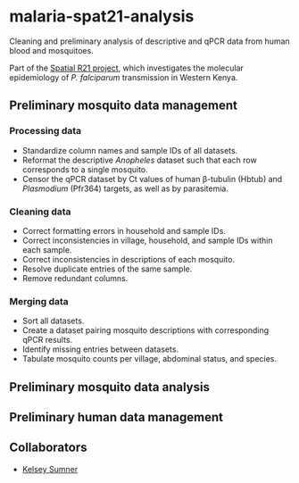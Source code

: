 # malaria-spat21-analysis
Cleaning and preliminary analysis of descriptive and qPCR data from human blood and mosquitoes.

Part of the [Spatial R21 project](https://sites.duke.edu/taylorlab/projects/#MolEpi), which investigates the molecular epidemiology of *P. falciparum* transmission in Western Kenya.

## Preliminary mosquito data management

### Processing data
- Standardize column names and sample IDs of all datasets.
- Reformat the descriptive *Anopheles* dataset such that each row corresponds to a single mosquito.
- Censor the qPCR dataset by Ct values of human β-tubulin (Hbtub) and *Plasmodium* (Pfr364) targets, as well as by parasitemia.

### Cleaning data
- Correct formatting errors in household and sample IDs.
- Correct inconsistencies in village, household, and sample IDs within each sample.
- Correct inconsistencies in descriptions of each mosquito.
- Resolve duplicate entries of the same sample.
- Remove redundant columns.

### Merging data
- Sort all datasets.
- Create a dataset pairing mosquito descriptions with corresponding qPCR results.
- Identify missing entries between datasets.
- Tabulate mosquito counts per village, abdominal status, and species.

## Preliminary mosquito data analysis

## Preliminary human data management

## Collaborators
- [Kelsey Sumner](https://github.com/kelseysumner)
